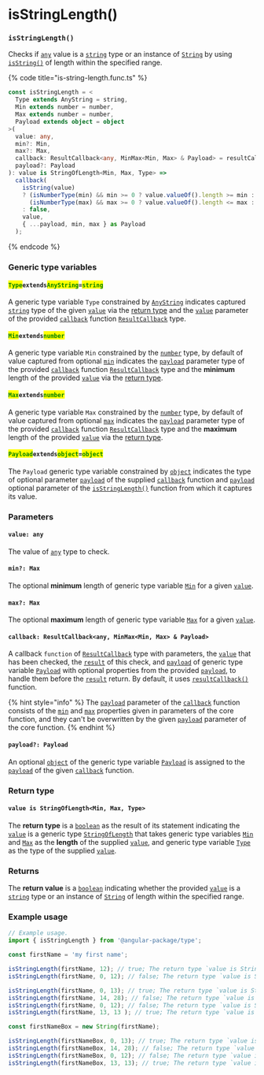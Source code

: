 # isStringLength()

### `isStringLength()`

Checks if [`any`](https://www.typescriptlang.org/docs/handbook/basic-types.html#any) value is a [`string`](https://developer.mozilla.org/en-US/docs/Web/JavaScript/Reference/Global\_Objects/String) type or an instance of [`String`](https://developer.mozilla.org/en-US/docs/Web/JavaScript/Reference/Global\_Objects/String) by using [`isString()`](isstring.md) of length within the specified range.

{% code title="is-string-length.func.ts" %}
```typescript
const isStringLength = <
  Type extends AnyString = string,
  Min extends number = number,
  Max extends number = number,
  Payload extends object = object
>(
  value: any,
  min?: Min,
  max?: Max,
  callback: ResultCallback<any, MinMax<Min, Max> & Payload> = resultCallback,
  payload?: Payload
): value is StringOfLength<Min, Max, Type> =>
  callback(
    isString(value)
    ? (isNumberType(min) && min >= 0 ? value.valueOf().length >= min : true) &&
      (isNumberType(max) && max >= 0 ? value.valueOf().length <= max : true)
    : false,
    value,
    { ...payload, min, max } as Payload
  );
```
{% endcode %}

### Generic type variables

#### <mark style="color:green;">**`Type`**</mark>**`extends`**<mark style="color:green;">**`AnyString`**</mark>**`=`**<mark style="color:green;">**`string`**</mark>

A generic type variable `Type` constrained by [`AnyString`](../types/anystring.md) indicates captured [`string`](https://www.typescriptlang.org/docs/handbook/basic-types.html#string) type of the given [`value`](isstringlength.md#value-any) via the [return type](isstringlength.md#return-type) and the [`value`](../types/resultcallback.md#value-value) parameter of the provided [`callback`](isstringlength.md#callback-resultcallback-less-than-any-minmax-less-than-min-max-greater-than-and-payload-greater-than) function [`ResultCallback`](../types/resultcallback.md) type.

#### <mark style="color:green;">**`Min`**</mark>**`extends`**<mark style="color:green;">**`number`**</mark>

A generic type variable `Min` constrained by the [`number`](https://www.typescriptlang.org/docs/handbook/basic-types.html#number) type, by default of value captured from optional [`min`](isstringlength.md#min-max) indicates the [`payload`](../types/resultcallback.md#payload-payload) parameter type of the provided [`callback`](isstringlength.md#callback-resultcallback-less-than-type-payload-greater-than) function [`ResultCallback`](../types/resultcallback.md) type and the **minimum** length of the provided [`value`](isstringlength.md#value-any) via the [return type](isstringlength.md#return-type).

#### <mark style="color:green;">**`Max`**</mark>**`extends`**<mark style="color:green;">**`number`**</mark>

A generic type variable `Max` constrained by the [`number`](https://www.typescriptlang.org/docs/handbook/basic-types.html#number) type, by default of value captured from optional [`max`](isstringlength.md#max-max) indicates the [`payload`](../types/resultcallback.md#payload-payload) parameter type of the provided [`callback`](isstringlength.md#callback-resultcallback-less-than-type-payload-greater-than) function [`ResultCallback`](../types/resultcallback.md) type and the **maximum** length of the provided [`value`](isstringlength.md#value-any) via the [return type](isstringlength.md#return-type).

#### <mark style="color:green;">**`Payload`**</mark>**`extends`**<mark style="color:green;">**`object`**</mark>**`=`**<mark style="color:green;">**`object`**</mark>

The `Payload` generic type variable constrained by [`object`](https://www.typescriptlang.org/docs/handbook/basic-types.html#object) indicates the type of optional parameter [`payload`](../types/resultcallback.md#payload-payload) of the supplied [`callback`](isstringlength.md#callback-resultcallback-less-than-any-payload-greater-than) function and [`payload`](isstringlength.md#payload-payload) optional parameter of the [`isStringLength()`](isstringlength.md#isstringlength) function from which it captures its value.

### Parameters

#### `value: any`

The value of [`any`](https://www.typescriptlang.org/docs/handbook/2/everyday-types.html#any) type to check.

#### `min?: Max`

The optional **minimum** length of generic type variable [`Min`](isstringlength.md#minextendsnumber) for a given [`value`](isstringlength.md#value-any).

#### `max?: Max`

The optional **maximum** length of generic type variable [`Max`](isstringlength.md#maxextendsnumber) for a given [`value`](isstringlength.md#value-any).

#### `callback: ResultCallback<any, MinMax<Min, Max> & Payload>`

A callback `function` of [`ResultCallback`](../types/resultcallback.md) type with parameters, the [`value`](isstringlength.md#value-any) that has been checked, the [`result`](../types/resultcallback.md#result-boolean) of this check, and [`payload`](../types/resultcallback.md#payload-payload) of generic type variable [`Payload`](isstringlength.md#payloadextendsobject) with optional properties from the provided [`payload`](isstringlength.md#payload-payload), to handle them before the [`result`](../types/resultcallback.md#result-boolean) return. By default, it uses [`resultCallback()`](../helper/resultcallback.md) function.

{% hint style="info" %}
The [`payload`](../types/resultcallback.md#payload-payload) parameter of the [`callback`](isstringlength.md#callback-resultcallback-less-than-any-minmax-less-than-min-max-greater-than-and-payload-greater-than) function consists of the [`min`](isstringlength.md#min-max) and [`max`](isstringlength.md#max-max) properties given in parameters of the core function, and they can't be overwritten by the given [`payload`](isstringlength.md#payload-payload) parameter of the core function.
{% endhint %}

#### `payload?: Payload`

An optional [`object`](https://developer.mozilla.org/en-US/docs/Web/JavaScript/Reference/Global\_Objects/Object) of the generic type variable [`Payload`](isstringlength.md#payloadextendsobject) is assigned to the [`payload`](../types/resultcallback.md#payload-payload) of the given [`callback`](isstringlength.md#callback-resultcallback-less-than-any-payload-greater-than) function.

### Return type

#### `value is StringOfLength<Min, Max, Type>`

The **return type** is a [`boolean`](https://www.typescriptlang.org/docs/handbook/basic-types.html#boolean) as the result of its statement indicating the [`value`](isstringlength.md#value-any) is a generic type [`StringOfLength`](../types/stringoflength.md) that takes generic type variables [`Min`](isstringlength.md#minextendsnumber) and [`Max`](isstringlength.md#maxextendsnumber) as the **length** of the supplied [`value`](isstringlength.md#value-any), and generic type variable [`Type`](isstringlength.md#typeextendsanystring) as the type of the supplied [`value`](isstringlength.md#value-any).

### Returns

The **return value** is a [`boolean`](https://developer.mozilla.org/en-US/docs/Web/JavaScript/Reference/Global\_Objects/Boolean) indicating whether the provided [`value`](isstringlength.md#value-any) is a [`string`](https://developer.mozilla.org/en-US/docs/Web/JavaScript/Reference/Global\_Objects/String) type or an instance of [`String`](https://developer.mozilla.org/en-US/docs/Web/JavaScript/Reference/Global\_Objects/String) of length within the specified range.

### Example usage

```typescript
// Example usage.
import { isStringLength } from '@angular-package/type';

const firstName = 'my first name';

isStringLength(firstName, 12); // true; The return type `value is StringOfLength<0, 13>`
isStringLength(firstName, 0, 12); // false; The return type `value is StringOfLength<0, 13>`

isStringLength(firstName, 0, 13); // true; The return type `value is StringOfLength<0, 13>`
isStringLength(firstName, 14, 28); // false; The return type `value is StringOfLength<14, 28>`
isStringLength(firstName, 0, 12); // false; The return type `value is StringOfLength<0, 12>`
isStringLength(firstName, 13, 13 ); // true; The return type `value is StringOfLength<13, 13>`

const firstNameBox = new String(firstName);

isStringLength(firstNameBox, 0, 13); // true; The return type `value is StringOfLength<0, 13>`
isStringLength(firstNameBox, 14, 28); // false; The return type `value is StringOfLength<14, 28>`
isStringLength(firstNameBox, 0, 12); // false; The return type `value is StringOfLength<0, 12>`
isStringLength(firstNameBox, 13, 13); // true; The return type `value is StringOfLength<13, 13>`
```
